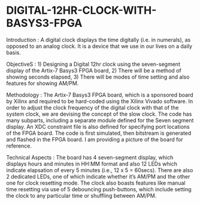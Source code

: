 # DIGITAL-12HR-CLOCK-WITH-BASYS3-FPGA

Introduction : A digital clock displays the time digitally (i.e. in numerals), as opposed to an analog clock. It is a device that we use in our lives on a daily basis.

ObjectiveS : 1) Designing a Digital 12hr clock using the seven-segment display of the Artix-7 Basys3 FPGA board, 2) There will be a method of showing seconds elapsed, 3) There will be modes of time setting and also features for showing AM/PM. 

Methodology :  The Artix-7 Basys3 FPGA board, which is a sponsored board by Xilinx and required to be hard-coded using the Xilinx Vivado software. In order to adjust the clock frequency of the digital clock with that of the system clock, we are devising the concept of the slow clock. The code has many subparts, including a separate module defined for the Seven segment display. An XDC constraint file is also defined for specifying port locations of the FPGA board. The code is first simulated, then bitstream is generated and flashed in the FPGA board.  I am providing a picture of the board for reference.
 
Technical Aspects : The board has 4 seven-segment display, which displays hours and minutes in HH:MM format and also 12 LEDs which indicate elapsation of every 5 minutes (i.e., 12 x 5 = 60secs). There are also 2 dedicated LEDs, one of which indicate whether it’s AM/PM and the other one for clock resetting mode. The clock also boasts features like manual time resetting via use of 5 debouncing push-buttons, which include setting the clock to any particular time or shuffling between AM/PM.
